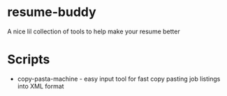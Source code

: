 # resume-buddy
A nice lil collection of tools to help make your resume better

# Scripts
* copy-pasta-machine - easy input tool for fast copy pasting job listings into XML format

